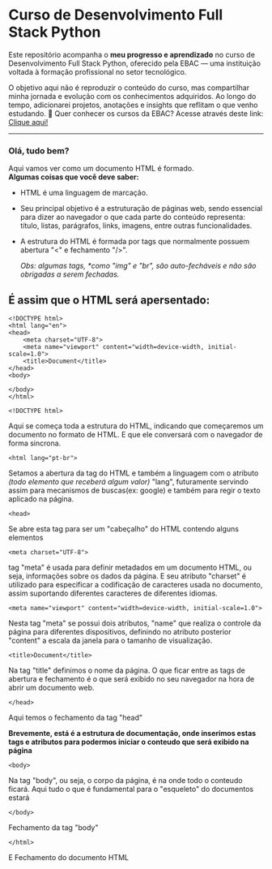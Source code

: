 # Curso de Desenvolvimento Full Stack Python

Este repositório acompanha o **meu progresso e aprendizado** no curso de Desenvolvimento Full Stack Python, oferecido pela EBAC — uma instituição voltada à formação profissional no setor tecnológico.

O objetivo aqui não é reproduzir o conteúdo do curso, mas compartilhar minha jornada e evolução com os conhecimentos adquiridos.
Ao longo do tempo, adicionarei projetos, anotações e insights que reflitam o que venho estudando.
🔗 Quer conhecer os cursos da EBAC?
Acesse através deste link: [Clique aqui!](https://ebaconline.com.br/sale/referral?grsf=sm9mok)

***

### Olá, tudo bem?
Aqui vamos ver como um documento HTML é formado.
<br>
**Algumas coisas que você deve saber:**
* HTML é uma linguagem de marcação.
* Seu principal objetivo é a estruturação de páginas web, sendo essencial para dizer ao navegador o que cada parte do conteúdo representa: título, listas, parágrafos, links, imagens, entre outras funcionalidades.
* A estrutura do HTML é formada por tags que normalmente possuem abertura "<" e fechamento "/>".

   _Obs: algumas tags, *como "img" e "br", são auto-fecháveis e não são obrigadas a serem fechadas._

## É assim que o HTML será apersentado:

```
<!DOCTYPE html>
<html lang="en">
<head>
    <meta charset="UTF-8">
    <meta name="viewport" content="width=device-width, initial-scale=1.0">
    <title>Document</title>
</head>
<body>
    
</body>
</html>
```

`<!DOCTYPE html>` 

Aqui se começa toda a estrutura do HTML, indicando que começaremos um documento no formato de HTML. E que ele conversará com o navegador de forma sincrona.

`<html lang="pt-br">`  

Setamos a abertura da tag do HTML e também a linguagem com o atributo *(todo elemento que receberá algum valor)* "lang", futuramente servindo assim para mecanismos de buscas(ex: google) e também para regir o texto aplicado na página.

`<head>`

Se abre esta tag para ser um "cabeçalho" do HTML contendo alguns elementos

`<meta charset="UTF-8">` 

tag "meta" é usada para definir metadados em um documento HTML, ou seja, informações sobre os dados da página. E seu atributo "charset" é utilizado para especificar a codificação de caracteres usada no documento, assim suportando diferentes caracteres de diferentes idiomas.

`<meta name="viewport" content="width=device-width, initial-scale=1.0">` 

Nesta tag "meta" se possui dois atributos, "name" que realiza o controle da página para diferentes dispositivos, definindo  no atributo posterior "content" a escala da janela para o tamanho de visualização.

`<title>Document</title>`

Na tag "title" definimos o nome da página. O que ficar entre as tags de abertura e fechamento é o que será exibido no seu navegador na hora de abrir um documento web.

`</head>`

Aqui temos o fechamento da tag "head"

**Brevemente, está é a estrutura de documentação, onde inserimos estas tags e atributos para podermos iniciar o conteudo que será exibido na página**

`<body>`

Na tag "body", ou seja, o corpo da página, é na onde todo o conteudo ficará. Aqui tudo o que é fundamental para o "esqueleto" do documentos estará
    
`</body>`

Fechamento da tag "body"

`</html>`

E Fechamento do documento HTML
